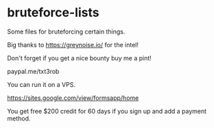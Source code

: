 # bruteforce-lists
Some files for bruteforcing certain things.


Big thanks to https://greynoise.io/ for the intel!


Don't forget if you get a nice bounty buy me a pint!

paypal.me/txt3rob

You can run it on a VPS.

https://sites.google.com/view/formsapp/home

You get free $200 credit for 60 days if you sign up and add a payment method.
